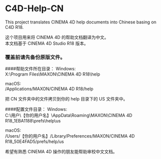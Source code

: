 # C4D-Help-CN 
This project translates CINEMA 4D help documents into Chinese basing on C4D R18.  
  
这个项目用来将 CINEMA 4D 的帮助文档翻译为中文。  
本文档基于 CINEMA 4D Studio R18 版本。   

### 覆盖前请先备份原版文件。 

####帮助文件所在目录： 
Windows:  
X:\Program Files\MAXON\CINEMA 4D R18\help

macOS:  
/Applications/MAXON/CINEMA 4D R18/help

把 CN 文件夹中的文件拷贝到你的 help 目录下的 US 文件夹中。 

####配置文件目录： 
Windows:  
C:\用户\【你的用户名】\AppData\Roaming\MAXON\CINEMA 4D R18_1EBA1188\prefs\help\us

macOS:  
/Users/【你的用户名】/Library/Preferences/MAXON/CINEMA 4D R18_50E4FAD5/prefs/help/us

希望有熟悉 CINEMA 4D 操作的朋友能帮助审校中文文档。
